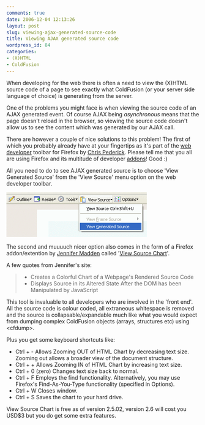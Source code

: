 ```yaml
---
comments: true
date: 2006-12-04 12:13:26
layout: post
slug: viewing-ajax-generated-source-code
title: Viewing AJAX generated source code
wordpress_id: 84
categories:
- (X)HTML
- ColdFusion
---
```


When developing for the web there is often a need to view the (X)HTML source code of a page to see exactly what ColdFusion (or your server side language of choice) is generating from the server.

One of the problems you might face is when viewing the source code of an AJAX generated event. Of course AJAX being _asynchronous_ means that the page doesn't reload in the browser, so viewing the source code doesn't allow us to see the content which was generated by our AJAX call.

There are however a couple of nice solutions to this problem! The first of which you probably already have at your fingertips as it's part of the [web developer](https://addons.mozilla.org/firefox/60/) toolbar for Firefox by [Chris Pederick](http://chrispederick.com/). Please tell me that you all are using Firefox and its multitude of developer [addons](https://addons.mozilla.org/)! Good :)

All you need to do to see AJAX generated source is to choose 'View Generated Source' from the 'View Source' menu option on the web developer toolbar.

![View Generated Source](/images/uploads/2006/12/viewgeneratedsource.gif)

The second and muuuuch nicer option also comes in the form of a Firefox addon/extention by [Jennifer Madden](http://jennifermadden.com/) called '[View Source Chart](http://jennifermadden.com/scripts/ViewRenderedSource.html)'.

A few quotes from Jennifer's site:

>   * Creates a Colorful Chart of a Webpage's Rendered Source Code
>   * Displays Source in its Altered State After the DOM has been Manipulated by JavaScript

This tool is invaluable to all developers who are involved in the 'front end'. All the source code is colour coded, all extraneous whitespace is removed and the source is collapsable/expandable much like what you would expect from dumping complex ColdFusion objects (arrays, structures etc) using &lt;cfdump&gt;.

Plus you get some keyboard shortcuts like:

  * Ctrl + - Allows Zooming OUT of HTML Chart by decreasing text size. Zooming out allows a broader view of the document structure.
  * Ctrl + + Allows Zooming IN of HTML Chart by increasing text size.
  * Ctrl + 0 (zero) Changes text size back to normal.
  * Ctrl + F Employs the find functionality. Alternatively, you may use Firefox's Find-As-You-Type functionality (specified in Options).
  * Ctrl + W Closes window.
  * Ctrl + S Saves the chart to your hard drive.

View Source Chart is free as of version 2.5.02, version 2.6 will cost you USD$3 but you do get some extra features.
